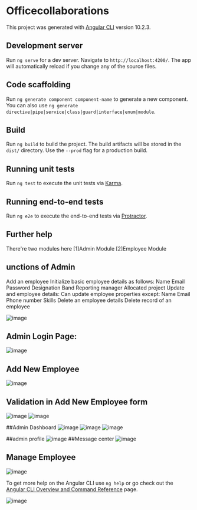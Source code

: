 # Officecollaborations

This project was generated with [Angular CLI](https://github.com/angular/angular-cli) version 10.2.3.

## Development server

Run `ng serve` for a dev server. Navigate to `http://localhost:4200/`. The app will automatically reload if you change any of the source files.

## Code scaffolding

Run `ng generate component component-name` to generate a new component. You can also use `ng generate directive|pipe|service|class|guard|interface|enum|module`.

## Build

Run `ng build` to build the project. The build artifacts will be stored in the `dist/` directory. Use the `--prod` flag for a production build.

## Running unit tests

Run `ng test` to execute the unit tests via [Karma](https://karma-runner.github.io).

## Running end-to-end tests

Run `ng e2e` to execute the end-to-end tests via [Protractor](http://www.protractortest.org/).

## Further help
There're two modules here
[1]Admin Module
[2]Employee Module

## unctions of Admin
Add an employee
Initialize basic employee details as follows:
Name
Email
Password
Designation
Band
Reporting manager
Allocated project
Update and employee details:
Can update employee properties except:
Name
Email
Phone number
Skills 
Delete an employee details
Delete record of an employee

![image](https://user-images.githubusercontent.com/39033056/135323087-085df053-a4a4-4fe2-be25-c5014cc52006.png)

## Admin Login Page:
![image](https://user-images.githubusercontent.com/39033056/135323268-92328fe7-1b23-4eb1-9a34-e7e72f5beeb9.png)

## Add New Employee
![image](https://user-images.githubusercontent.com/39033056/135323633-3a51f6c0-821b-43ca-b409-5125377f7a82.png)
 
 ## Validation in Add New Employee form
![image](https://user-images.githubusercontent.com/39033056/135323870-3fa6584e-8f91-4c9a-82ad-050b03b15b09.png)
![image](https://user-images.githubusercontent.com/39033056/135323936-ddf86146-b93d-453b-9b6c-d7261d40e3e5.png)

##Admin Dashboard
![image](https://user-images.githubusercontent.com/39033056/135324312-aa8f689d-ce37-489b-aa73-89959b55e7af.png)
![image](https://user-images.githubusercontent.com/39033056/135325137-6d9634e9-6492-4351-9dae-d07739922a9b.png)
![image](https://user-images.githubusercontent.com/39033056/135325503-e2bd18d2-976f-4edd-b28f-29b9e8e6a468.png)

##admin profile
![image](https://user-images.githubusercontent.com/39033056/135325580-8f223af2-0363-40d9-a698-038fec1d84f8.png)
##Message center
![image](https://user-images.githubusercontent.com/39033056/135325677-12999516-52ad-469e-950b-4becf287866d.png)

## Manage Employee
![image](https://user-images.githubusercontent.com/39033056/135325780-d608003e-97d0-4c81-8701-5723e54adcd1.png)



To get more help on the Angular CLI use `ng help` or go check out the [Angular CLI Overview and Command Reference](https://angular.io/cli) page.

![image](https://user-images.githubusercontent.com/39033056/135322644-83fef9ec-ca66-47ba-a1c0-efbcd34e72cb.png)

